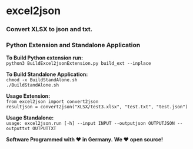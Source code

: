 # excel2json
### Convert XLSX to json and txt.  
### Python Extension and Standalone Application

**To Build Python extension run:**  
`python3 BuildExcel2jsonExtension.py build_ext --inplace`

**To Build Standalone Application:**  
`chmod -x BuildStandAlone.sh`  
`./BuildStandAlone.sh`  

**Usage Extension:**  
`from excel2json import convert2json`  
`resultjson = convert2json("XLSX/test3.xlsx", "test.txt", "test.json")`

**Usage Standalone:**  
`usage: excel2json.run [-h] --input INPUT --outputjson OUTPUTJSON --outputtxt OUTPUTTXT`


**Software Programmed with ❤️ in Germany.**
**We ❤️ open source!**


